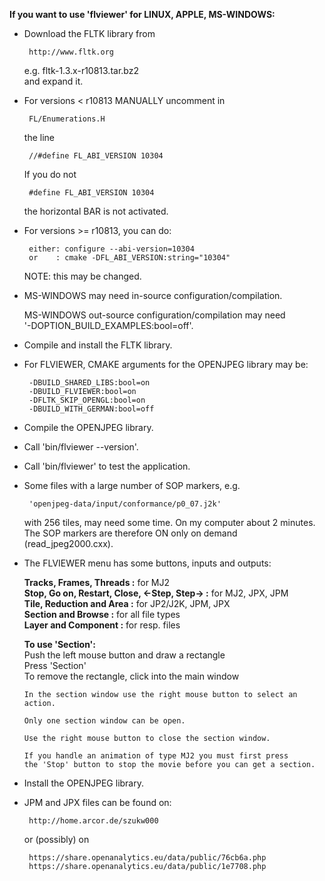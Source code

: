 **If you want to use 'flviewer' for LINUX, APPLE, MS-WINDOWS:**

* Download the FLTK library from

       http://www.fltk.org

  e.g. fltk-1.3.x-r10813.tar.bz2   
  and expand it.

* For versions < r10813 MANUALLY uncomment in

       FL/Enumerations.H

  the line

       //#define FL_ABI_VERSION 10304

  If you do not 

       #define FL_ABI_VERSION 10304

  the horizontal BAR is not activated.

* For versions >= r10813, you can do:

       either: configure --abi-version=10304   
       or    : cmake -DFL_ABI_VERSION:string="10304"

  NOTE: this may be changed.

* MS-WINDOWS may need in-source configuration/compilation.

  MS-WINDOWS out-source configuration/compilation may need   
  '-DOPTION_BUILD_EXAMPLES:bool=off'.

* Compile and install the FLTK library.

* For FLVIEWER, CMAKE arguments for the OPENJPEG library may be:

       -DBUILD_SHARED_LIBS:bool=on   
       -DBUILD_FLVIEWER:bool=on   
       -DFLTK_SKIP_OPENGL:bool=on   
       -DBUILD_WITH_GERMAN:bool=off

* Compile the OPENJPEG library.

* Call 'bin/flviewer --version'.

* Call 'bin/flviewer' to test the application.

* Some files with a large number of SOP markers, e.g.

       'openjpeg-data/input/conformance/p0_07.j2k'

  with 256 tiles, may need some time. On my computer about 2 minutes.  
  The SOP markers are therefore ON only on demand (read_jpeg2000.cxx).

* The FLVIEWER menu has some buttons, inputs and outputs:

    **Tracks, Frames, Threads                     :** for MJ2   
    **Stop, Go on, Restart, Close, <-Step, Step-> :** for MJ2, JPX, JPM   
    **Tile, Reduction and Area                    :** for JP2/J2K, JPM, JPX   
    **Section and Browse                          :** for all file types   
    **Layer and Component                         :** for resp. files   

    **To use 'Section':**   
      Push the left mouse button and draw a rectangle   
      Press 'Section'   
      To remove the rectangle, click into the main window   

      In the section window use the right mouse button to select an action.   

      Only one section window can be open.   

	  Use the right mouse button to close the section window.   

      If you handle an animation of type MJ2 you must first press   
      the 'Stop' button to stop the movie before you can get a section.

* Install the OPENJPEG library.

* JPM and JPX files can be found on:   

       http://home.arcor.de/szukw000   

  or (possibly) on   

       https://share.openanalytics.eu/data/public/76cb6a.php   
       https://share.openanalytics.eu/data/public/1e7708.php

